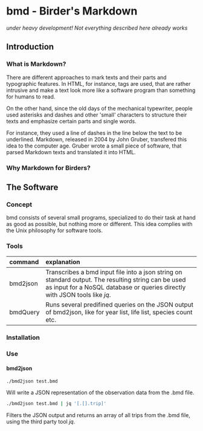 bmd - Birder's Markdown
=======================

*under heavy development! Not everything described here already works*

## Introduction

### What is Markdown?

There are different approaches to mark texts and their parts and typographic features. In HTML, for instance, tags are used, that are rather intrusive and make a text look more like a software program than something for humans to read.

On the other hand, since the old days of the mechanical typewriter, people used asterisks and dashes and other 'small' characters to structure their texts and emphasize certain parts and single words.

For instance, they used a line of dashes in the line below the text to be underlined. Markdown, released in 2004 by John Gruber, transfered this idea to the computer age. Gruber wrote a small piece of software, that parsed Markdown texts and translated it into HTML.

### Why Markdown for Birders?

## The Software

### Concept

bmd consists of several small programs, specialized to do their task at hand as good as possible, but nothing more or different. This idea complies with the Unix philosophy for software tools.

### Tools

| command  | explanation |
|:---------|:------------|
| bmd2json | Transcribes a bmd input file into a json string on standard output. The resulting string can be used as input for a NoSQL database or queries directly with JSON tools like *jq*.|
| bmdQuery | Runs several predifined queries on the JSON output of bmd2json, like for year list, life list, species count etc.|

### Installation

### Use

#### bmd2json

```sh
./bmd2json test.bmd
```
Will write a JSON representation of the observation data from the .bmd file.

```sh
./bmd2json test.bmd | jq '[.[].trip]'
```
Filters the JSON output and returns an array of all trips from the .bmd file, using the third party tool *jq*.
